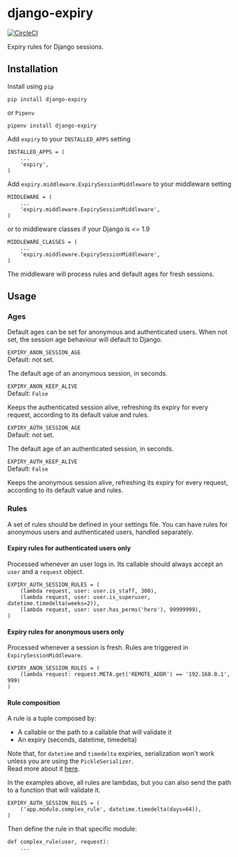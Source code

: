 # django-expiry

[![CircleCI](https://circleci.com/gh/ramonsaraiva/django-expiry.svg?style=svg)](https://circleci.com/gh/ramonsaraiva/django-expiry)

Expiry rules for Django sessions.

## Installation

Install using `pip`

    pip install django-expiry

or `Pipenv`

    pipenv install django-expiry

Add `expiry` to your `INSTALLED_APPS` setting

    INSTALLED_APPS = (
        ...
        'expiry',
    )

Add `expiry.middleware.ExpirySessionMiddleware` to your middleware setting

    MIDDLEWARE = (
        ...
        'expiry.middleware.ExpirySessionMiddleware',
    )

or to middleware classes if your Django is <= 1.9

    MIDDLEWARE_CLASSES = (
        ...
        'expiry.middleware.ExpirySessionMiddleware',
    )

The middleware will process rules and default ages for fresh sessions.

## Usage

### Ages

Default ages can be set for anonymous and authenticated users. When not set, the session age behaviour will default to Django.

`EXPIRY_ANON_SESSION_AGE`  
Default: not set.

The default age of an anonymous session, in seconds.

`EXPIRY_ANON_KEEP_ALIVE`  
Default: `False`

Keeps the authenticated session alive, refreshing its expiry for every request, according to its default value and rules.

`EXPIRY_AUTH_SESSION_AGE`  
Default: not set.

The default age of an authenticated session, in seconds.

`EXPIRY_AUTH_KEEP_ALIVE`  
Default: `False`

Keeps the anonymous session alive, refreshing its expiry for every request, according to its default value and rules.

### Rules

A set of rules should be defined in your settings file.
You can have rules for anonymous users and authenticated users, handled separately.

#### Expiry rules for authenticated users only

Processed whenever an user logs in. Its callable should always accept an `user` and a `request` object.

    EXPIRY_AUTH_SESSION_RULES = (
        (lambda request, user: user.is_staff, 300),
        (lambda request, user: user.is_superuser, datetime.timedelta(weeks=2)),
        (lambda request, user: user.has_perms('hero'), 99999999),
    )

#### Expiry rules for anonymous users only

Processed whenever a session is fresh. Rules are triggered in `ExpirySessionMiddleware`.

    EXPIRY_ANON_SESSION_RULES = (
        (lambda request: request.META.get('REMOTE_ADDR') == '192.168.0.1', 999)
    )

#### Rule composition

A rule is a tuple composed by:
* A callable or the path to a callable that will validate it
* An expiry (seconds, datetime, timedelta)

Note that, for `datetime` and `timedelta` expiries, serialization won't work unless you are using the `PickleSerializer`.  
Read more about it [here](https://docs.djangoproject.com/en/2.1/topics/http/sessions/#django.contrib.sessions.backends.base.SessionBase.set_expiry).

In the examples above, all rules are lambdas, but you can also send the path to a function that will validate it.

    EXPIRY_AUTH_SESSION_RULES = (
        ('app.module.complex_rule', datetime.timedelta(days=64)),
    )

Then define the rule in that specific module:

    def complex_rule(user, request):
        ...
